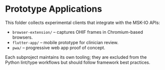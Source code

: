 # Prototype Applications

This folder collects experimental clients that integrate with the MSK-IO APIs:

- `browser-extension/` – captures OHIF frames in Chromium-based browsers.
- `flutter-app/` – mobile prototype for clinician review.
- `pwa/` – progressive web app proof of concept.

Each subproject maintains its own tooling; they are excluded from the Python lint/type workflows but should follow framework best practices.
